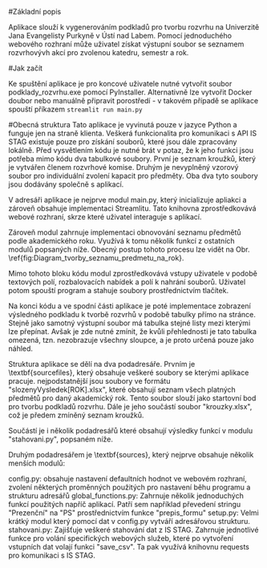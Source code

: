 #Základní popis

Aplikace slouží k vygenerováním podkladů pro tvorbu rozvrhu na Univerzitě Jana Evangelisty Purkyně v Ústí nad Labem. Pomocí jednoduchého webového rozhraní může uživatel získat výstupní soubor se seznamem rozvrhovývh akcí pro zvolenou katedru, semestr a rok. 

#Jak začít

Ke spuštění aplikace je pro koncové uživatele nutné vytvořit soubor podklady_rozvrhu.exe pomocí PyInstaller. 
Alternativně lze vytvořit Docker doubor nebo manuálně připravit porostředí - v takovém případě se aplikace spouští příkazem `streamlit run main.py`

#Obecná struktura
Tato aplikace je vyvinutá pouze v jazyce Python a funguje jen na straně klienta. Veškerá funkcionalita pro komunikaci s API IS STAG existuje pouze pro získání souborů, které jsou dále zpracovány lokálně. Před vysvětlením kódu je nutné brát v potaz, že k jeho funkci jsou potřeba mimo kódu dva tabulkové soubory. První je seznam kroužků, který je vytvářen členem rozvrhové komise. Druhým je nevyplněný vzorový soubor pro individuální zvolení kapacit pro předměty. Oba dva tyto soubory jsou dodávány společně s aplikací.

V adresáři aplikace je nejprve modul main.py, který inicializuje apliakci a zároveň obsahuje implementaci Streamlitu. Tato knihovna  zprostředkovává webové rozhraní, skrze které uživatel interaguje s aplikací. 

Zároveň modul zahrnuje implementaci obnovování seznamu předmětů podle akademického roku. Využívá k tomu několik funkcí z ostatních modulů popsaných níže. Obecný postup tohoto procesu lze vidět na Obr. \ref{fig:Diagram_tvorby_seznamu_predmetu_na_rok}.

Mimo tohoto bloku kódu modul zprostředkovává vstupy uživatele v podobě textových polí, rozbalovacích nabídek a polí k nahrání souborů. Uživatel potom spouští program a stahuje soubory prostřednictvím tlačítek.

Na konci kódu a ve spodní části aplikace je poté implementace zobrazení výsledného podkladu k tvorbě rozvrhů v podobě tabulky přímo na stránce. Stejně jako samotný výstupní soubor má tabulka stejné listy mezi kterými lze přepínat. Avšak je zde nutné zmínit, že kvůli přehlednosti je tato tabulka omezená, tzn. nezobrazuje všechny sloupce, a je proto určená pouze jako náhled.

Struktura aplikace se dělí na dva podadresáře. Prvním je \textbf{sourcefiles}, který obsahuje veškeré soubory se kterými aplikace pracuje. nejpodstatnější jsou soubory ve formátu "slozenyVysledek[ROK].xlsx", které obsahují seznam všech platných předmětů pro daný akademický rok. Tento soubor slouží jako startovní bod pro tvorbu podkladů rozvrhu. Dále je jeho součástí soubor "krouzky.xlsx", což je předem zmíněný seznam kroužků. 

Součástí je i několik podadresářů které obsahují výsledky funkcí v modulu "stahovani.py", popsaném níže.

Druhým podadresářem je \textbf{sources}, který nejprve obsahuje několik menších modulů:


config.py: obsahuje nastavení defaultních hodnot ve webovém rozhraní, zvolení některých proměnných použitých pro nastavení běhu programu a strukturu adresářů
global_functions.py: Zahrnuje několik jednoduchých funkcí použitých napříč aplikací. Patří sem například převedení stringu "Prezenční" na "PS" prostřednictvím funkce "prepis\_formu"
setup.py: Velmi krátký modul který pomocí dat v config.py vytváří adresářovou strukturu.
stahovani.py: Zajišťuje veškeré stahování dat z IS STAG. Zahrnuje jednotlivé funkce pro volání specifických webových služeb, které po vytvoření vstupních dat volají funkci "save\_csv". Ta pak využívá knihovnu requests pro komunikaci s IS STAG. 


